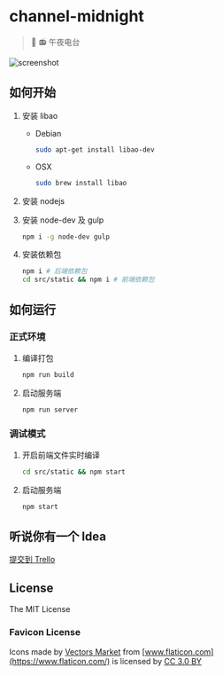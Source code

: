 # channel-midnight
> :crescent_moon: :radio: 午夜电台

![screenshot](https://i.loli.net/2018/02/27/5a95679aad550.png)

## 如何开始
1. 安装 libao

	- Debian

		```sh
		sudo apt-get install libao-dev
		```

	- OSX

		```sh
		sudo brew install libao
		```

2. 安装 nodejs

3. 安装 node-dev 及 gulp

	```sh
    npm i -g node-dev gulp
    ```

4. 安装依赖包

	```sh
	npm i # 后端依赖包
	cd src/static && npm i # 前端依赖包
	```

## 如何运行
### 正式环境
1. 编译打包

	```sh
	npm run build
	```

2. 启动服务端

	```sh
	npm run server
	```

### 调试模式
1. 开启前端文件实时编译

	```sh
	cd src/static && npm start
	```

2. 启动服务端

	```sh
	npm start
	```

## 听说你有一个 Idea
[提交到 Trello](https://trello.com/b/HXu2z0rO/channel-midnight-todo)

## License
The MIT License

### Favicon License
Icons made by [Vectors Market](https://www.flaticon.com/authors/vectors-market) from [www.flaticon.com](https://www.flaticon.com/) is licensed by [CC 3.0 BY](http://creativecommons.org/licenses/by/3.0/)
